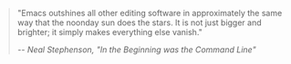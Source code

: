> "Emacs outshines all other editing software in approximately the same
> way that the noonday sun does the stars. It is not just bigger and
> brighter; it simply makes everything else vanish."
>
> -- <cite>Neal Stephenson, *"In the Beginning was the Command Line"*</cite>
